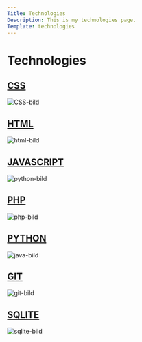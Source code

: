 ```yaml
---
Title: Technologies
Description: This is my technologies page.
Template: technologies
---
```


Technologies
==========================

<div class="tech-box css">
    <h2><a href="technology/css" title="CSS">CSS</a></h2>
    <img src="%base_url%/image/css.jpg?w=600&h=600&q=40" alt="CSS-bild">
</div>

<div class="tech-box html">
    <h2><a href="technology/html" title="CSS">HTML</a></h2>
    <img src="%base_url%/image/html.jpg?w=800&q=40" alt="html-bild">
</div>

<div class="tech-box java">
    <h2><a href="technology/javascript" title="CSS">JAVASCRIPT</a></h2>
    <img src="%base_url%/image/python.jpg?w=600&q=40" alt="python-bild">
</div>

<div class="tech-box php">
    <h2><a href="technology/php" title="CSS">PHP</a></h2>
    <img src="%base_url%/image/php.jpg?w=300&q=40" alt="php-bild">
</div>

<div class="tech-box python">
    <h2><a href="technology/python" title="CSS">PYTHON</a></h2>
    <img src="%base_url%/image/java.jpg?w=800&q=40" alt="java-bild">
</div>

<div class="tech-box git">
    <h2><a href="technology/git" title="CSS">GIT</a></h2>
    <img src="%base_url%/image/git.jpg?w=300&q=40" alt="git-bild">
</div>

<div class="tech-box sqlite">
    <h2><a href="technology/sqlite" title="CSS">SQLITE</a></h2>
    <img src="%base_url%/image/sqlite.jpg?w=700&h=700&q=40" alt="sqlite-bild">
</div>